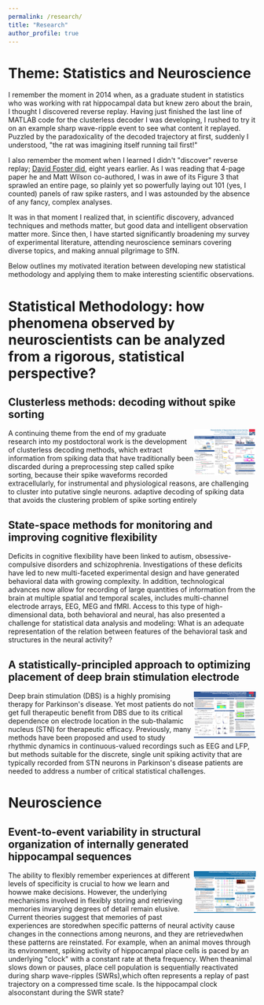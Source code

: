 ```yaml
---
permalink: /research/
title: "Research"
author_profile: true
---
```


Theme: Statistics and Neuroscience
======

I remember the moment in 2014 when, as a graduate student in statistics who was working with rat hippocampal data but knew zero about the brain, I thought I discovered reverse replay. Having just finished the last line of MATLAB code for the clusterless decoder I was developing, I rushed to try it on an example sharp wave-ripple event to see what content it replayed. Puzzled by the paradoxicality of the decoded trajectory at first, suddenly I understood, "the rat was imagining itself running tail first!"

I also remember the moment when I learned I didn't "discover" reverse replay; [David Foster did](https://www.nature.com/articles/nature04587), eight years earlier. As I was reading that 4-page paper he and Matt Wilson co-authored, I was in awe of its Figure 3 that sprawled an entire page, so plainly yet so powerfully laying out 101 (yes, I counted) panels of raw spike rasters, and I was astounded by the absence of any fancy, complex analyses.

It was in that moment I realized that, in scientific discovery, advanced techniques and methods matter, but good data and intelligent observation matter more. Since then, I have started significantly broadening my survey of experimental literature, attending neuroscience seminars covering diverse topics, and making annual pilgrimage to SfN. 

Below outlines my motivated iteration between developing new statistical methodology and applying them to make interesting scientific observations.

Statistical Methodology: how phenomena observed by neuroscientists can be analyzed from a rigorous, statistical perspective?
======

Clusterless methods: decoding without spike sorting
------
<img align="right" src="/images/sfn16.png" width="25%"> A continuing theme from the end of my graduate research into my postdoctoral work is the development of clusterless decoding methods, which extract information from spiking data that have traditionally been discarded during a preprocessing step called spike sorting, because their spike waveforms recorded extracellularly, for instrumental and physiological reasons, are challenging to cluster into putative single neurons. adaptive decoding of spiking data that avoids the clustering problem of spike sorting entirely

State-space methods for monitoring and improving cognitive flexibility
------
Deficits in cognitive flexibility have been linked to autism, obsessive-compulsive disorders and schizophrenia. Investigations of these deficits have led to new multi-faceted experimental design and have generated behavioral data with growing complexity. In addition, technological advances now allow for recording of large quantities of information from the brain at multiple spatial and temporal scales, includes multi-channel electrode arrays, EEG, MEG and fMRI. Access to this type of high-dimensional data, both behavioral and neural, has also presented a challenge for statistical data analysis and modeling: What is an adequate representation of the relation between features of the behavioral task and structures in the neural activity?

A statistically-principled approach to optimizing placement of deep brain stimulation electrode
------
<img align="right" src="/images/sfn14.png" width="25%"> Deep brain stimulation (DBS) is a highly promising therapy for Parkinson's disease. Yet most patients do not get full therapeutic benefit from DBS due to its critical dependence on electrode location in the sub-thalamic nucleus (STN) for therapeutic efficacy. Previously, many methods have been proposed and used to study rhythmic dynamics in continuous-valued recordings such as EEG and LFP, but methods suitable for the discrete, single unit spiking activity that are typically recorded from STN neurons in Parkinson's disease patients are needed to address a number of critical statistical challenges.


Neuroscience
======

Event-to-event variability in structural organization of internally generated hippocampal sequences
------
<img align="right" src="/images/cosyne19.png" width="25%"> The ability to flexibly remember experiences at different levels of specificity is crucial to how we learn and howwe make decisions.  However, the underlying mechanisms involved in flexibly storing and retrieving memories invarying degrees of detail remain elusive. Current theories suggest that memories of past experiences are storedwhen specific patterns of neural activity cause changes in the connections among neurons, and they are retrievedwhen these patterns are reinstated. For example, when an animal moves through its environment, spiking activity of hippocampal place cells is paced by an underlying "clock" with a constant rate at theta frequency.  When theanimal slows down or pauses, place cell population is sequentially reactivated during sharp wave-ripples (SWRs),which often represents a replay of past trajectory on a compressed time scale.  Is the hippocampal clock alsoconstant during the SWR state?
